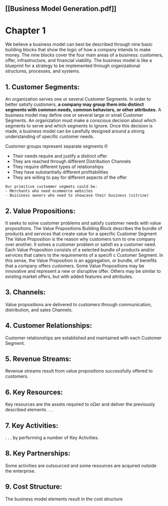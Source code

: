 [[Business Model Generation.pdf]]
-------
# Chapter 1
We believe a business model can best be described through nine basic building blocks that show the logic of how a company intends to make money. The nine blocks cover the four main areas of a business: customers, offer, infrastructure, and financial viability. The business model is like a blueprint for a strategy to be implemented through organizational structures, processes, and systems.

## 1. Customer Segments: 
An organization serves one or several Customer Segments. In order to better satisfy customers, **a company may group them into distinct segments with common needs, common behaviors, or other attributes.** A business model may define one or several large or small Customer Segments. An organization must make a conscious decision about which segments to serve and which segments to ignore. Once this decision is made, a business model can be carefully designed around a strong understanding of specific customer needs.

Customer groups represent separate segments if: 
   - Their needs require and justify a distinct offer 
   - They are reached through different Distribution Channels 
   - They require different types of relationships 
   - They have substantially different profitabilities 
   - They are willing to pay for different aspects of the offer

```
Our primitive custommer segmets could be:
- Merchants who need ecommerce websites
- Buisiness owners who need to showcase their business (vitrine)
```
## 2. Value Propositions: 
It seeks to solve customer problems and satisfy customer needs with value propositions.
The Value Propositions Building Block describes the bundle of products and services that create value for a specific Customer Segment The Value Proposition is the reason why customers turn to one company over another. It solves a customer problem or satisfi es a customer need. Each Value Proposition consists of a selected bundle of products and/or services that caters to the requirements of a specifi c Customer Segment. In this sense, the Value Proposition is an aggregation, or bundle, of benefits that a company offers customers. Some Value Propositions may be innovative and represent a new or disruptive offer. Others may be similar to existing market offers, but with added features and attributes.
## 3. Channels: 
Value propositions are delivered to customers through communication, distribution, and sales Channels.
## 4. Customer Relationships: 
Customer relationships are established and maintained with each Customer Segment.
## 5. Revenue Streams:
Revenue streams result from value propositions successfully offered to customers.
## 6. Key Resources:
Key resources are the assets required to oΩer and deliver the previously described elements . . .
## 7. Key Activities: 
. . . by performing a number of Key Activities.
## 8. Key Partnerships: 
Some activities are outsourced and some resources are acquired outside the enterprise.
## 9. Cost Structure: 
The business model elements result in the cost structure

